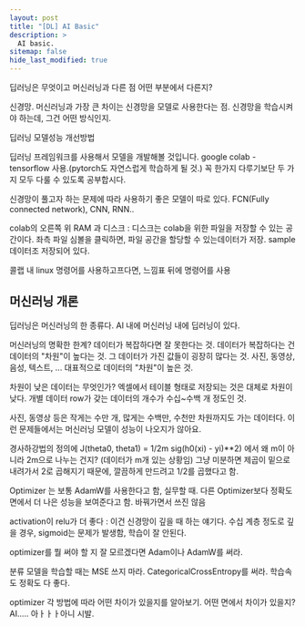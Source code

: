 ```yaml
---
layout: post
title: "[DL] AI Basic"
description: >
  AI basic.
sitemap: false
hide_last_modified: true
---
```



딥러닝은 무엇이고 머신러닝과 다른 점
어떤 부분에서 다른지?

신경망. 머신러닝과 가장 큰 차이는 신경망을 모델로 사용한다는 점.
신경망을 학습시켜야 하는데, 그건 어떤 방식인지.

딥러닝 모델성능 개선방법

딥러닝 프레임워크를 사용해서 모델을 개발해볼 것입니다. google colab - tensorflow 사용.(pytorch도 자연스럽게 학습하게 될 것.) 꼭 한가지 다루기보단 두 가지 모두 다룰 수 있도록 공부합시다.

신경망이 풀고자 하는 문제에 따라 사용하기 좋은 모델이 따로 있다. FCN(Fully connected network), CNN, RNN.. 



colab의 오른쪽 위 RAM 과 디스크 : 디스크는 colab을 위한 파일을 저장할 수 있는 공간이다.
좌측 파일 심볼을 클릭하면, 파일 공간을 할당할 수 있는데이터가 저장.
sample 데이터조 저장되어 있다. 

콜랩 내 linux 명령어를 사용하고프다면, 느낌표 뒤에 명령어를 사용


## 머신러닝 개론

딥러닝은 머신러닝의 한 종류다. AI 내에 머신러닝 내에 딥러닝이 있다.

머신러닝의 명확한 한계? 데이터가 복잡하다면 잘 못한다는 것. 데이터가 복잡하다는 건 데이터의 "차원"이 높다는 것. 그 데이터가 가진 값들이 굉장히 많다는 것. 사진, 동영상, 음성, 텍스트, ... 대표적으로 데이터의 "차원"이 높은 것.

차원이 낮은 데이터는 무엇인가? 엑셀에서 테이블 형태로 저장되는 것은 대체로 차원이 낮다. 개별 데이터 row가 갖는 데이터의 개수가 수십~수백 개 정도인 것.

사진, 동영상 등은 작게는 수만 개, 많게는 수백만, 수천만 차원까지도 가는 데이터다. 이런 문제들에서는 머신러닝 모델이 성능이 나오지가 않아요.

경사하강법의 정의에 J(theta0, theta1) = 1/2m sig(h0(xi) - yi)**2) 에서 왜 m이 아니라 2m으로 나누는 건지? (데이터가 m개 있는 상황임) 그냥 미분하면 제곱이 밑으로 내려가서 2로 곱해지기 때문에, 깔끔하게 만드려고 1/2를 곱했다고 함. 

Optimizer 는 보통 AdamW를 사용한다고 함, 실무할 때. 다른 Optimizer보다 정확도 면에서 더 나은 성능을 보여준다고 함.
바꿔가면서 쓰진 않음

activation이 relu가 더 좋다 : 이건 신경망이 깊을 때 하는 얘기다. 수십 계층 정도로 깊을 경우, sigmoid는 문제가 발생함, 학습이 잘 안된다.

optimizer를 뭘 써야 할 지 잘 모르겠다면 Adam이나 AdamW를 써라.

분류 모델을 학습할 때는 MSE 쓰지 마라. CategoricalCrossEntropy를 써라. 학습속도 정확도 다 좋다.

optimizer 각 방법에 따라 어떤 차이가 있을지를 알아보기. 어떤 면에서 차이가 있을지? AI..... 아ㅏㅏㅏ아니 시발.